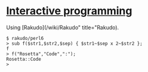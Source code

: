 [1]: http://rosettacode.org/wiki/Interactive_programming

# [Interactive programming][1]

Using [Rakudo](/wiki/Rakudo" title="Rakudo).

```perl6
$ rakudo/perl6
> sub f($str1,$str2,$sep) { $str1~$sep x 2~$str2 };
f
> f("Rosetta","Code",":");
Rosetta::Code
>
 
```